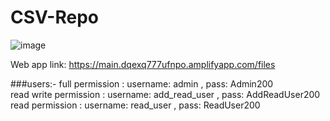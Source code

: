 # CSV-Repo 
![image](https://user-images.githubusercontent.com/92638982/236921439-e35b1258-38b6-46dd-affa-b98a5fb5a475.png)

Web app link: https://main.dqexq777ufnpo.amplifyapp.com/files

###users:-
full permission : username: admin , pass: Admin200<br>
read write permission : username: add_read_user , pass: AddReadUser200<br>
read permission : username: read_user , pass: ReadUser200<br>
